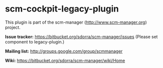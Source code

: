 scm-cockpit-legacy-plugin
==============================

This plugin is part of the scm-manager (http://www.scm-manager.org) project.

**Issue tracker:** https://bitbucket.org/sdorra/scm-manager/issues (Please set component to legacy-plugin.)

**Mailing list:** http://groups.google.com/group/scmmanager

**Wiki:** https://bitbucket.org/sdorra/scm-manager/wiki/Home

